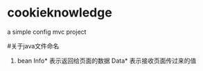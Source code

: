 # cookieknowledge
a simple config mvc project

#关于java文件命名
  1. bean 
      Info* 表示返回给页面的数据
      Data* 表示接收页面传过来的值
